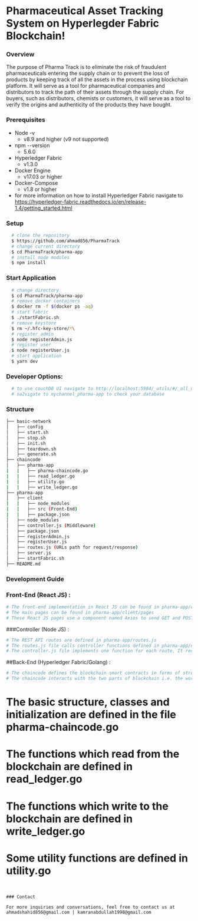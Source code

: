 # Pharmaceutical Asset Tracking System on Hyperlegder Fabric Blockchain!

### Overview
The purpose of Pharma Track is to eliminate the risk of fraudulent pharmaceuticals entering the supply chain or to prevent the loss of products by keeping track of all the assets in the process using blockchain platform. It will serve as a tool for pharmaceutical companies and distributors to track the path of their assets through the supply chain. For buyers, such as distributors, chemists or customers, it will serve as a tool to verify the origins and authenticity of the products they have bought.

### Prerequisites
  - Node -v
    - v8.9 and higher (v9 not supported)
  - npm --version 
    - 5.6.0
  - Hyperledger Fabric
    - v1.3.0
  - Docker Engine
    - v17.03 or higher
  - Docker-Compose
    - v1.8 or higher
  - for more information on how to install Hyperledger Fabric navigate to https://hyperledger-fabric.readthedocs.io/en/release-1.4/getting_started.html

### Setup
```sh
  # clone the repository 
  $ https://github.com/ahmad856/PharmaTrack
  # change current directory
  $ cd PharmaTrack/pharma-app
  # install node modules
  $ npm install
```
### Start Application
```sh
  # change directory
  $ cd PharmaTrack/pharma-app
  # remove docker containers
  $ docker rm -f $(docker ps -aq)
  # start fabric
  $ ./startFabric.sh
  # remove keystore
  $ rm ~/.hfc-key-store/*\
  # register admin
  $ node registerAdmin.js
  # register user
  $ node registerUser.js
  # start application
  $ yarn dev
```

### Developer Options:
```sh
  # to use couchDB UI navigate to http://localhost:5984/_utils/#/_all_dbs
  # na2vigate to mychannel_pharma-app to check your database
```

### Structure
```sh
├── basic-network
│   ├── config
│   ├── start.sh
│   ├── stop.sh
│   ├── init.sh
│   ├── teardown.sh
│   ├── generate.sh
├── chaincode
│   ├── pharma-app
|   |   ├── pharma-chaincode.go
|   |   ├── read_ledger.go
|   |   ├── utility.go
|   |   ├── write_ledger.go
├── pharma-app
│   ├── client
|   |   ├── node_modules
|   |   ├── src (Front-End)
|   |   ├── package.json
│   ├── node_modules
│   ├── controller.js (Middleware)
│   ├── package.json
│   ├── registerAdmin.js
│   ├── registerUser.js
│   ├── routes.js (URLs path for request/response)
│   ├── server.js
│   ├── startFabric.sh
├── README.md
```




### Development Guide


### Front-End (React JS) :
```sh
# The front-end implementation in React JS can be found in pharma-app/client
# The main pages can be found in pharma-app/client/pages
# These React JS pages use a component named Axios to send GET and POST requests to the REST API
```

###Controller (Node JS) :
```sh
# The REST API routes are defined in pharma-app/routes.js
# The routes.js file calls controller functions defined in pharma-app/controller.js
# The controller.js file implements one function for each route. It recieves request parameters from the front-end, invokes queries of Hyperledger Fabric chaincode, and returns the response to the front-end. 
```

##Back-End (Hyperledger Fabric/Golang) :
```sh The chaincode (written in Go Language) found in the directory chaincode/pharma-app/
# The chaincode defines the blockchain smart contracts in forms of structs and functions using the Hyperledger Fabric Interface (shim) 
# The chaincode interacts with the two parts of blockchain i.e. the world-state (Couch DB) and the history ledger where data is stored in key-value pairs (JSON) 
```

# The basic structure, classes and initialization are defined in the file pharma-chaincode.go
# The functions which read from the blockchain are defined in read_ledger.go
# The functions which write to the blockchain are defined in write_ledger.go
# Some utility functions are defined in utility.go
```


### Contact

For more inquiries and conversations, feel free to contact us at ahmadshahid856@gmail.com | kamranabdullah1998@gmail.com

